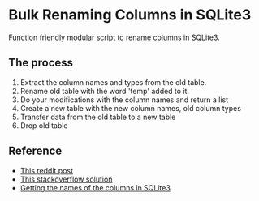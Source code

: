 # Bulk Renaming Columns in SQLite3

Function friendly modular script to rename columns in SQLite3.

## The process

1. Extract the column names and types from the old table.
1. Rename old table with the word 'temp' added to it.
1. Do your modifications with the column names and return a list
1. Create a new table with the new column names, old column types
1. Transfer data from the old table to a new table
1. Drop old table

## Reference

* [This reddit post](https://old.reddit.com/r/SQL/comments/ons13y/how_to_rename_a_lot_of_columns_in_sql/)
* [This stackoverflow solution](https://stackoverflow.com/a/805508/11484189)
* [Getting the names of the columns in SQLite3](https://stackoverflow.com/a/948204/11484189)

